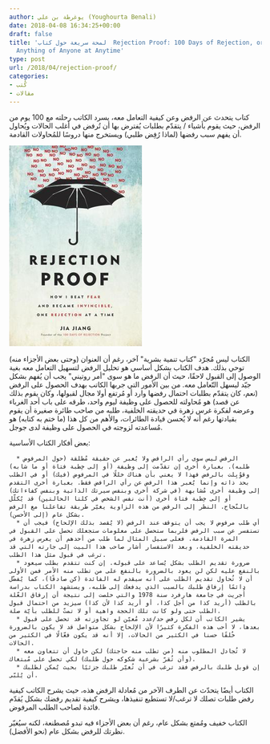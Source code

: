 ```yaml
---
author: يوغرطة بن علي (Youghourta Benali)
date: 2018-04-08 16:34:25+00:00
draft: false
title: 'لمحة سريعة حول كتاب  Rejection Proof: 100 Days of Rejection, or How to Ask
  Anything of Anyone at Anytime'
type: post
url: /2018/04/rejection-proof/
categories:
- كُتب
- مقالات
---
```


كتاب يتحدث عن الرفض وعن كيفية التعامل معه، يسرد الكاتب رحلته مع 100 يوم من الرفض، حيث يقوم بأشياء / يتقدّم بطلبات يُفترض بها أن تُرفض في أغلب الحالات ويُحاول أن يفهم سبب رفضها (لماذا رُفِض طلبي) ويستخرج منها دروسًا للمُحاولات القادمة.

[![](rejection-proof.jpg)
](https://www.it-scoop.com/2018/04/rejection-proof/rejection-proof/)

الكتاب ليس مُجرّد "كتاب تنمية بشرية" آخر، رغم أن العنوان (وحتى بعض الأجزاء منه) توحي بذلك. هدف الكتاب بشكل أساسي هو تحليل الرفض لتسهيل التعامل معه بغية الوصول إلى القبول لاحقًا، حيث أن الرفض ما هو سوى "أمر روتيني" يجب أن يُفهم بشكل جيّد ليسهل التّعامل معه.
من بين الأمور التي جربها الكاتب بهدف الحصول على الرفض (نعم، كان يتقدّم بطلبات احتمال رفضها وارد أو مُرتفع أولا مجال لقبولها، وكان يقوم بذلك عن قصد) هو مُحاولته للحصول على وظيفة ليوم واحد، طرقه على باب أحد الغرباء وعرضه لفكرة غرس زهرة في حديقته الخلفية، طلبه من صاحب طائرة صغيرة أن يقوم بقيادتها رغم أنه لا يُحسن قيادة الطائرات، والأهم من كل هذا (ما ختم به كتابه) هو مُساعدته لزوجته في الحصول على وظيفة لدى جوجل.

بعض أفكار الكتاب الأساسية:



 	  * الرفض ليس سوى رأي الرافض ولا يُعبر عن حقيقة مُطلقة (حول المرفوض طلبه). بعبارة أخرى إن تقدّمت إلى وظيفة (أو إلى خِطبة فتاة أو ما شابه) وقوُبِلت بالرفض فهذا لا يعني بأن هناك خللًا في المرفوض (فيك) أو في الطلب بحد ذاته وإنما يُعبر هذا الرفض عن رأي الرافض فقط. بعبارة أخرى التقدم إلى وظيفة أخرى مُشابهة (في شركة أخرى وبنفس سيرتك الذاتية وبنفس كفاءاتك) أو إلى خِطبة فتاة أخرى (أنت نفس الشخص في كلتا الحالتين) قد يُكلّل بالنّجاح. النظر إلى الرفض من هذه الزاوية يغيّر طريقة تفاعلنا مع الرفض بشكل عام (إلى الأحسن).
 	  * أي طلب مرفوض لا يجب أن يتوقف عند الرفض (لا يُقصد بذلك الإلحاح) فيجب أن تستفسر عن سبب الرفض فلربما ستحصل على معلومات ستجعلك تحصل على القبول في المرة القادمة. فعلى سبيل المثال لما طلب من أحدهم أن يغرس زهرة في حديقته الخلفية، وبعد الاستفسار أشار صاحب هذا البيت إلى جارته التي قد ترغب في قبول مثل هذا الطلب.
 	  * ضرورة تقديم الطلب بشكل يُساعد على قبوله. إن كنت تتقدم بطلب سيعود بالنفع عليه لكن لن يعود بالضرورة بالنفع على من تطلب منه الأمر فمن الأولى أن لا تُحاول تقديم الطلب على أنه سيقدم له الفائدة (كن صادقًا)، كما يُفضّل دائمًا إرفاق طلبك بالسبب الذي يدفعك إلى طلبه، ويستشهد الكتاب بدراسة أُجريت في جامعة هارفرد سنة 1978 والتي خلصت إلى نتيجة أن إرفاق العّلة بالطلب (أريد كذا من أجل كذا، أو أريد كذا لأن كذا) سيزيد من احتمال قبول الطلب حتى ولو كانت تلك الحجة واهية أو لا تمتّ للطلب بأيّة صلة.
 	  * يشير الكاتب أن لكل رفض حد/عدد مُعيّن لو تجاوزته قد تحصل على قبول بعدها، لا أحب هذه الفكرة كثيرًا لأن الإلحاح بشكل متواصل قد لا يكون بالضرورة خُلقًا حسنا في الكثير من الحالات، إلا أنه قد يكون فعّالًا في الكثير من الحالات.
 	  * لا تُجادل المطلوب منه (من تطلب منه حاجتك) لكن حاول أن تتعاون معه (وأن تُقرّ بشرعية شكوكه حول طلبك) لكي تحصل على مُبتغاك.
 	  * إن قوبل طلبك بالرفض فقد ترغب في أن تُغيّر طلبك جزئيًا بحيث يُمكن لطلبك أن يُلبّى.

الكتاب أيضًا يتحدّث عن الطرف الآخر من مُعادلة الرفض هذه، حيث يشرح الكاتب كيفية رفض طلبات تصلك لا ترغب/لا تستطيع تنفيذها، ويشرح كيفية تقديم رفضك بشكل يُقدّم فائدة لصاحب الطلب المرفوض.

الكتاب خفيف ومُمتع بشكل عام، رغم أن بعض الأجزاء فيه تبدو مُصطنعة، لكنه سيُغيّر نظرتك للرفض بشكل عام (نحو الأفضل).
